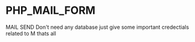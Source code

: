 # PHP_MAIL_FORM
MAIL SEND
Don't need any database just give some important credectials related to M thats all
